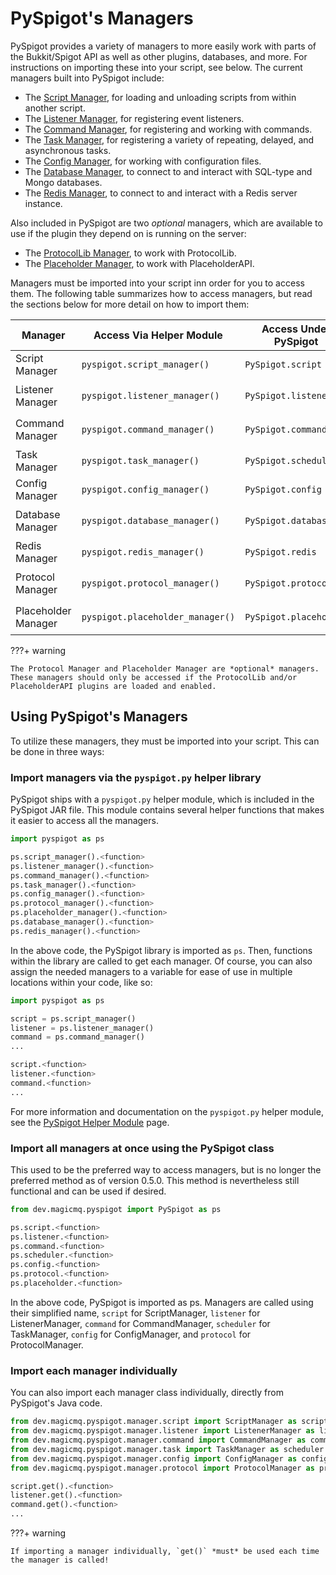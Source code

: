 # PySpigot's Managers

PySpigot provides a variety of managers to more easily work with parts of the Bukkit/Spigot API as well as other plugins, databases, and more. For instructions on importing these into your script, see below. The current managers built into PySpigot include:

- The [Script Manager](scripts.md), for loading and unloading scripts from within another script.
- The [Listener Manager](eventlisteners.md), for registering event listeners.
- The [Command Manager](commands.md), for registering and working with commands.
- The [Task Manager](tasks.md), for registering a variety of repeating, delayed, and asynchronous tasks.
- The [Config Manager](configuration.md), for working with configuration files.
- The [Database Manager](databases.md), to connect to and interact with SQL-type and Mongo databases.
- The [Redis Manager](redis.md), to connect to and interact with a Redis server instance.

Also included in PySpigot are two *optional* managers, which are available to use if the plugin they depend on is running on the server:

- The [ProtocolLib Manager](protocollib.md), to work with ProtocolLib.
- The [Placeholder Manager](placeholders.md), to work with PlaceholderAPI.

Managers must be imported into your script inn order for you to access them. The following table summarizes how to access managers, but read the sections below for more detail on how to import them:

| Manager             | Access Via Helper Module         | Access Under PySpigot       | Standalone Import                                                         |
| ------------------- | -------------------------------- | --------------------------- | ------------------------------------------------------------------------- |
| Script Manager      | `pyspigot.script_manager()`      | `PySpigot.script`           | `from dev.magicmq.pyspigot.manager.script import ScriptManager`           |
| Listener Manager    | `pyspigot.listener_manager()`    | `PySpigot.listener`         | `from dev.magicmq.pyspigot.manager.listener import ListenerManager`       |
| Command Manager     | `pyspigot.command_manager()`     | `PySpigot.command`          | `from dev.magicmq.pyspigot.manager.command import CommandManager`         |
| Task Manager        | `pyspigot.task_manager()`        | `PySpigot.scheduler`        | `from dev.magicmq.pyspigot.manager.task import TaskManager`               |
| Config Manager      | `pyspigot.config_manager()`      | `PySpigot.config`           | `from dev.magicmq.pyspigot.manager.config import ConfigManager`           |
| Database Manager    | `pyspigot.database_manager()`    | `PySpigot.database`         | `from dev.nagicmq.pyspigot.manager.database import DatabaseManager`       |
| Redis Manager       | `pyspigot.redis_manager()`       | `PySpigot.redis`            | `from dev.magicmq.pyspigot.manager.redis import RedisManager`             |
| Protocol Manager    | `pyspigot.protocol_manager()`    | `PySpigot.protocol`         | `from dev.magicmq.pyspigot.manager.protocol import ProtocolManager`       |
| Placeholder Manager | `pyspigot.placeholder_manager()` | `PySpigot.placeholder`      | `from dev.magicmq.pyspigot.manager.placeholder import PlaceholderManager` |

???+ warning

    The Protocol Manager and Placeholder Manager are *optional* managers. These managers should only be accessed if the ProtocolLib and/or PlaceholderAPI plugins are loaded and enabled.

## Using PySpigot's Managers

To utilize these managers, they must be imported into your script. This can be done in three ways:

### Import managers via the `pyspigot.py` helper library

PySpigot ships with a `pyspigot.py` helper module, which is included in the PySpigot JAR file. This module contains several helper functions that makes it easier to access all the managers.

``` py linenums="1"
import pyspigot as ps

ps.script_manager().<function>
ps.listener_manager().<function>
ps.command_manager().<function>
ps.task_manager().<function>
ps.config_manager().<function>
ps.protocol_manager().<function>
ps.placeholder_manager().<function>
ps.database_manager().<function>
ps.redis_manager().<function>
```

In the above code, the PySpigot library is imported as `ps`. Then, functions within the library are called to get each manager. Of course, you can also assign the needed managers to a variable for ease of use in multiple locations within your code, like so:

``` py linenums="1"
import pyspigot as ps

script = ps.script_manager()
listener = ps.listener_manager()
command = ps.command_manager()
...

script.<function>
listener.<function>
command.<function>
...
```

For more information and documentation on the `pyspigot.py` helper module, see the [PySpigot Helper Module](../scripts/helpermodule.md) page.

### Import all managers at once using the PySpigot class

This used to be the preferred way to access managers, but is no longer the preferred method as of version 0.5.0. This method is nevertheless still functional and can be used if desired.

``` py linenums="1"
from dev.magicmq.pyspigot import PySpigot as ps

ps.script.<function>
ps.listener.<function>
ps.command.<function>
ps.scheduler.<function>
ps.config.<function>
ps.protocol.<function>
ps.placeholder.<function>
```

In the above code, PySpigot is imported as ps. Managers are called using their simplified name, `script` for ScriptManager, `listener` for ListenerManager, `command` for CommandManager, `scheduler` for TaskManager, `config` for ConfigManager, and `protocol` for ProtocolManager.

### Import each manager individually

You can also import each manager class individually, directly from PySpigot's Java code.

``` py linenums="1"
from dev.magicmq.pyspigot.manager.script import ScriptManager as script
from dev.magicmq.pyspigot.manager.listener import ListenerManager as listener
from dev.magicmq.pyspigot.manager.command import CommandManager as command
from dev.magicmq.pyspigot.manager.task import TaskManager as scheduler
from dev.magicmq.pyspigot.manager.config import ConfigManager as config
from dev.magicmq.pyspigot.manager.protocol import ProtocolManager as protocol

script.get().<function>
listener.get().<function>
command.get().<function>
...
```

???+ warning

    If importing a manager individually, `get()` *must* be used each time the manager is called!